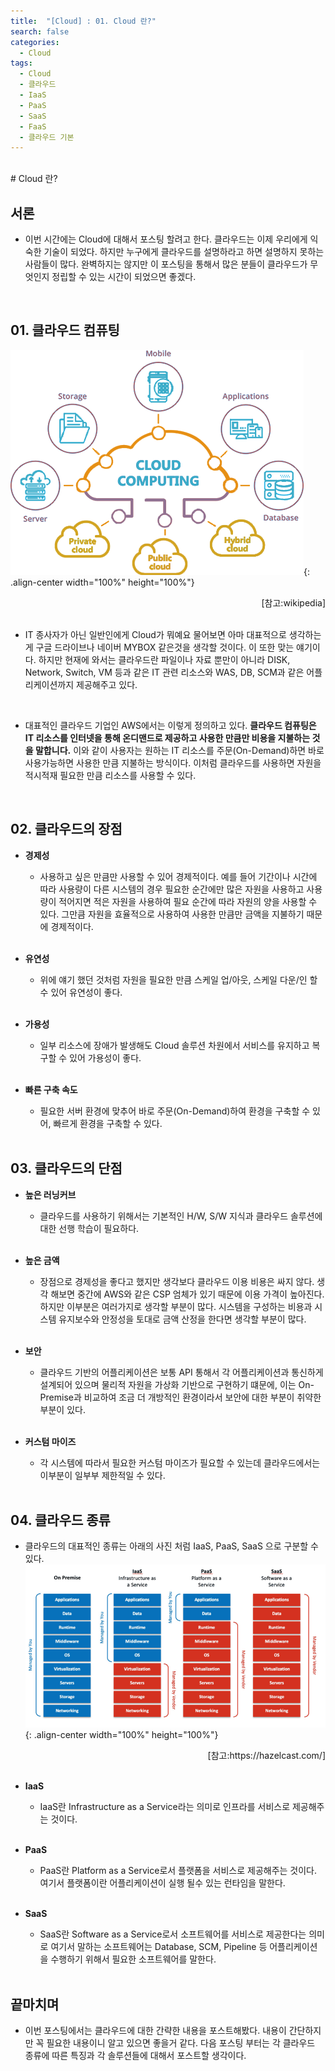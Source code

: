 ```yaml
---
title:  "[Cloud] : 01. Cloud 란?"
search: false
categories:
  - Cloud
tags:
  - Cloud
  - 클라우드
  - IaaS
  - PaaS
  - SaaS
  - FaaS
  - 클라우드 기본
---
```

<br/>
# Cloud 란?

## 서론
  * 이번 시간에는 Cloud에 대해서 포스팅 할려고 한다. 클라우드는 이제 우리에게 익숙한 기술이 되었다. 하지만 누구에게 클라우드를 설명하라고 하면 설명하지 못하는 사람들이 많다. 완벽하지는 않지만 이 포스팅을 통해서 많은 분들이 클라우드가 무엇인지 정립할 수 있는 시간이 되었으면 좋겠다.
  <br/>

## 01. 클라우드 컴퓨팅
  ![image-center](/assets/images/2022-02-01_Cloud-01_01.jpg){: .align-center width="100%" height="100%"}
  <div style="text-align: right"> [참고:wikipedia] </div>
  <br>

  * IT 종사자가 아닌 일반인에게 Cloud가 뭐예요 물어보면 아마 대표적으로 생각하는게 구글 드라이브나 네이버 MYBOX 같은것을 생각할 것이다. 이 또한 맞는 얘기이다. 하지만 현재에 와서는 클라우드란 파일이나 자료 뿐만이 아니라 DISK, Network, Switch, VM 등과 같은 IT 관련 리소스와 WAS, DB, SCM과 같은 어플리케이션까지 제공해주고 있다.
  <br>

  * 대표적인 클라우드 기업인 AWS에서는 이렇게 정의하고 있다. **클라우드 컴퓨팅은 IT 리소스를 인터넷을 통해 온디맨드로 제공하고 사용한 만큼만 비용을 지불하는 것을 말합니다.** 이와 같이 사용자는 원하는 IT 리소스를 주문(On-Demand)하면 바로 사용가능하면 사용한 만큼 지불하는 방식이다. 이처럼 클라우드를 사용하면 자원을 적시적재 필요한 만큼 리소스를 사용할 수 있다.
  <br>


## 02. 클라우드의 장점
  * **경제성**
    - 사용하고 싶은 만큼만 사용할 수 있어 경제적이다. 예를 들어 기간이나 시간에 따라 사용량이 다른 시스템의 경우 필요한 순간에만 많은 자원을 사용하고 사용량이 적어지면 적은 자원을 사용하여 필요 순간에 따라 자원의 양을 사용할 수 있다. 그만큼 자원을 효율적으로 사용하여 사용한 만큼만 금액을 지불하기 때문에 경제적이다.
    <br>


  * **유연성**
    - 위에 얘기 했던 것처럼 자원을 필요한 만큼 스케일 업/아웃, 스케일 다운/인 할 수 있어 유연성이 좋다.
    <br>

  * **가용성**
    - 일부 리소스에 장애가 발생해도 Cloud 솔루션 차원에서 서비스를 유지하고 복구할 수 있어 가용성이 좋다.
    <br>

  * **빠른 구축 속도**
    - 필요한 서버 환경에 맞추어 바로 주문(On-Demand)하여 환경을 구축할 수 있어, 빠르게 환경을 구축할 수 있다.
    <br>

## 03. 클라우드의 단점
  * **높은 러닝커브**
    - 클라우드를 사용하기 위해서는 기본적인 H/W, S/W 지식과 클라우드 솔루션에 대한 선행 학습이 필요하다.
    <br>


  * **높은 금액**
    - 장점으로 경제성을 좋다고 했지만 생각보다 클라우드 이용 비용은 싸지 않다. 생각 해보면 중간에 AWS와 같은 CSP 엄체가 있기 때문에 이용 가격이 높아진다. 하지만 이부분은 여러가지로 생각할 부분이 많다. 시스템을 구성하는 비용과 시스템 유지보수와 안정성을 토대로 금액 산정을 한다면 생각할 부분이 많다.
    <br>

  * **보안**
    - 클라우드 기반의 어플리케이션은 보통 API 통해서 각 어플리케이션과 통신하게 설계되어 있으며 물리적 자원을 가상화 기반으로 구현하기 떄문에, 이는 On-Premise과 비교하여 조금 더 개방적인 환경이라서 보안에 대한 부분이 취약한 부분이 있다.
    <br>

  * **커스텀 마이즈**
    - 각 시스템에 따라서 필요한 커스텀 마이즈가 필요할 수 있는데 클라우드에서는 이부분이 일부부 제한적일 수 있다.
    <br>

## 04. 클라우드 종류
  * 클라우드의 대표적인 종류는 아래의 사진 처럼 IaaS, PaaS, SaaS 으로 구분할 수 있다.
  ![image-center](/assets/images/2022-02-01_Cloud-01_02.jpg){: .align-center width="100%" height="100%"}
  <div style="text-align: right"> [참고:https://hazelcast.com/] </div>
  <br>

  * **IaaS**
    - IaaS란 Infrastructure as a Service라는 의미로 인프라를 서비스로 제공해주는 것이다.
    <br>

  * **PaaS**
    - PaaS란 Platform as a Service로서 플랫폼을 서비스로 제공해주는 것이다. 여기서 플랫폼이란 어플리케이션이 실행 될수 있는 런타임을 말한다.
    <br>

  * **SaaS**
    - SaaS란 Software as a Service로서 소프트웨어를 서비스로 제공한다는 의미로 여기서 말하는 소프트웨어는 Database, SCM, Pipeline 등 어플리케이션을 수행하기 위해서 필요한 소프트웨어를 말한다.
    <br>

## 끝마치며
  * 이번 포스팅에서는 클라우드에 대한 간략한 내용을 포스트해봤다. 내용이 간단하지만 꼭 필요한 내용이니 알고 있으면 좋을거 같다. 다음 포스팅 부터는 각 클라우드 종류에 따른 특징과 각 솔루션들에 대해서 포스트할 생각이다.
